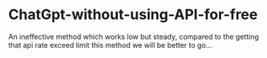 # ChatGpt-without-using-API-for-free
An ineffective method which works low but steady, compared to the getting that api rate exceed limit this method we will be better to go...
